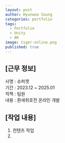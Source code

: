 ```yaml
---
layout: post
author: Hyunwoo Soung
categories: portfolio
tags:
  - Portfolio
  - Unity
  - AR
image: tiger-online.png
published: true
---
```

## [근무 정보]  
사명 : 슈퍼캣  
기간 : 2023.12 ~ 2025.01  
직책 : 팀원  
내용 : 환세취호전 온라인 개발  
  
## [작업 내용]  
1. 컨텐츠 작업
2. 